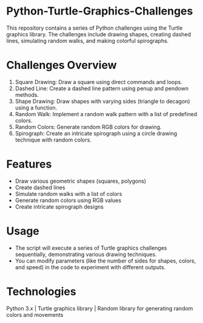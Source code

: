 # Python-Turtle-Graphics-Challenges
This repository contains a series of Python challenges using the Turtle graphics library. The challenges include drawing shapes, creating dashed lines, simulating random walks, and making colorful spirographs.

# Challenges Overview
1. Square Drawing: Draw a square using direct commands and loops.
2. Dashed Line: Create a dashed line pattern using penup and pendown methods.
3. Shape Drawing: Draw shapes with varying sides (triangle to decagon) using a function.
4. Random Walk: Implement a random walk pattern with a list of predefined colors.
5. Random Colors: Generate random RGB colors for drawing.
6. Spirograph: Create an intricate spirograph using a circle drawing technique with random colors.

# Features
- Draw various geometric shapes (squares, polygons)
- Create dashed lines
- Simulate random walks with a list of colors
- Generate random colors using RGB values
- Create intricate spirograph designs

# Usage
- The script will execute a series of Turtle graphics challenges sequentially, demonstrating various drawing techniques.
- You can modify parameters (like the number of sides for shapes, colors, and speed) in the code to experiment with different outputs.

# Technologies
Python 3.x   |   Turtle graphics library   |   Random library for generating random colors and movements
